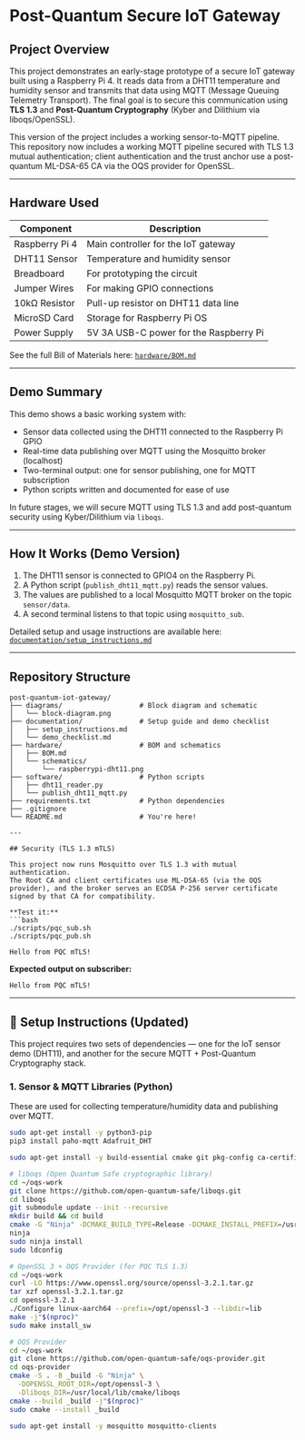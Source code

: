 # Post-Quantum Secure IoT Gateway

## Project Overview

This project demonstrates an early-stage prototype of a secure IoT gateway built using a Raspberry Pi 4. It reads data from a DHT11 temperature and humidity sensor and transmits that data using MQTT (Message Queuing Telemetry Transport). The final goal is to secure this communication using **TLS 1.3** and **Post-Quantum Cryptography** (Kyber and Dilithium via liboqs/OpenSSL).

This version of the project includes a working sensor-to-MQTT pipeline.  
This repository now includes a working MQTT pipeline secured with TLS 1.3 mutual authentication; client authentication and the trust anchor use a post-quantum ML-DSA-65 CA via the OQS provider for OpenSSL.

---

## Hardware Used

| Component        | Description                             |
|------------------|-----------------------------------------|
| Raspberry Pi 4   | Main controller for the IoT gateway     |
| DHT11 Sensor     | Temperature and humidity sensor         |
| Breadboard       | For prototyping the circuit             |
| Jumper Wires     | For making GPIO connections             |
| 10kΩ Resistor    | Pull-up resistor on DHT11 data line     |
| MicroSD Card     | Storage for Raspberry Pi OS             |
| Power Supply     | 5V 3A USB-C power for the Raspberry Pi  |

See the full Bill of Materials here: [`hardware/BOM.md`](hardware/BOM.md)

---

## Demo Summary

This demo shows a basic working system with:

- Sensor data collected using the DHT11 connected to the Raspberry Pi GPIO
- Real-time data publishing over MQTT using the Mosquitto broker (localhost)
- Two-terminal output: one for sensor publishing, one for MQTT subscription
- Python scripts written and documented for ease of use

In future stages, we will secure MQTT using TLS 1.3 and add post-quantum security using Kyber/Dilithium via `liboqs`.

---

## How It Works (Demo Version)

1. The DHT11 sensor is connected to GPIO4 on the Raspberry Pi.
2. A Python script (`publish_dht11_mqtt.py`) reads the sensor values.
3. The values are published to a local Mosquitto MQTT broker on the topic `sensor/data`.
4. A second terminal listens to that topic using `mosquitto_sub`.

Detailed setup and usage instructions are available here:  
[`documentation/setup_instructions.md`](documentation/setup_instructions.md)

---

## Repository Structure

```plaintext
post-quantum-iot-gateway/
├── diagrams/                   # Block diagram and schematic
│   └── block-diagram.png
├── documentation/              # Setup guide and demo checklist
│   ├── setup_instructions.md
│   └── demo_checklist.md
├── hardware/                   # BOM and schematics
│   ├── BOM.md
│   └── schematics/
│       └── raspberrypi-dht11.png
├── software/                   # Python scripts
│   ├── dht11_reader.py
│   └── publish_dht11_mqtt.py
├── requirements.txt            # Python dependencies
├── .gitignore
└── README.md                   # You're here!

---

## Security (TLS 1.3 mTLS)

This project now runs Mosquitto over TLS 1.3 with mutual authentication.  
The Root CA and client certificates use ML-DSA-65 (via the OQS provider), and the broker serves an ECDSA P-256 server certificate signed by that CA for compatibility.

**Test it:**
```bash
./scripts/pqc_sub.sh
./scripts/pqc_pub.sh

Hello from PQC mTLS!

```

**Expected output on subscriber:**
```
Hello from PQC mTLS!
```

---

## 🔧 Setup Instructions (Updated)

This project requires two sets of dependencies — one for the IoT sensor demo (DHT11), and another for the secure MQTT + Post-Quantum Cryptography stack.

### 1. Sensor & MQTT Libraries (Python)
These are used for collecting temperature/humidity data and publishing over MQTT.
```bash
sudo apt-get install -y python3-pip
pip3 install paho-mqtt Adafruit_DHT

sudo apt-get install -y build-essential cmake git pkg-config ca-certificates curl ninja-build libssl-dev

# liboqs (Open Quantum Safe cryptographic library)
cd ~/oqs-work
git clone https://github.com/open-quantum-safe/liboqs.git
cd liboqs
git submodule update --init --recursive
mkdir build && cd build
cmake -G "Ninja" -DCMAKE_BUILD_TYPE=Release -DCMAKE_INSTALL_PREFIX=/usr/local ..
ninja
sudo ninja install
sudo ldconfig

# OpenSSL 3 + OQS Provider (for PQC TLS 1.3)
cd ~/oqs-work
curl -LO https://www.openssl.org/source/openssl-3.2.1.tar.gz
tar xzf openssl-3.2.1.tar.gz
cd openssl-3.2.1
./Configure linux-aarch64 --prefix=/opt/openssl-3 --libdir=lib
make -j"$(nproc)"
sudo make install_sw

# OQS Provider
cd ~/oqs-work
git clone https://github.com/open-quantum-safe/oqs-provider.git
cd oqs-provider
cmake -S . -B _build -G "Ninja" \
  -DOPENSSL_ROOT_DIR=/opt/openssl-3 \
  -Dliboqs_DIR=/usr/local/lib/cmake/liboqs
cmake --build _build -j"$(nproc)"
sudo cmake --install _build

sudo apt-get install -y mosquitto mosquitto-clients

